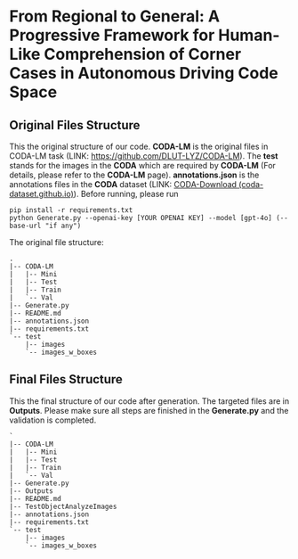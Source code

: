 # From Regional to General: A Progressive Framework for Human-Like Comprehension of Corner Cases in Autonomous Driving Code Space

## Original Files Structure

This the original structure of our code. **CODA-LM** is the original files in CODA-LM task (LINK: https://github.com/DLUT-LYZ/CODA-LM). The **test** stands for the images in the **CODA** which are required by **CODA-LM** (For details, please refer to the **CODA-LM** page). **annotations.json** is the annotations files in the **CODA** dataset (LINK: [CODA-Download (coda-dataset.github.io)](https://coda-dataset.github.io/download.html#instructions)). Before running, please run 
```
pip install -r requirements.txt
python Generate.py --openai-key [YOUR OPENAI KEY] --model [gpt-4o] (--base-url "if any")
```
The original file structure:
```
.
|-- CODA-LM
|   |-- Mini
|   |-- Test
|   |-- Train
|   `-- Val
|-- Generate.py
|-- README.md
|-- annotations.json
|-- requirements.txt
`-- test
    |-- images
    `-- images_w_boxes
```

## Final Files Structure

This the final structure of our code after generation. The targeted files are in **Outputs**. Please make sure all steps are finished in the **Generate.py** and the validation is completed.

```
`
|-- CODA-LM
|   |-- Mini
|   |-- Test
|   |-- Train
|   `-- Val
|-- Generate.py
|-- Outputs
|-- README.md
|-- TestObjectAnalyzeImages
|-- annotations.json
|-- requirements.txt
`-- test
    |-- images
    `-- images_w_boxes
```
